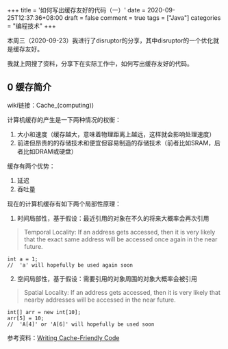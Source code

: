 +++
title = '如何写出缓存友好的代码（一）'
date = 2020-09-25T12:37:36+08:00
draft = false
comment = true
tags = ["Java"]
categories = "编程技术"
+++

本周三（2020-09-23）我进行了disruptor的分享，其中disruptor的一个优化就是缓存友好。

我就上网搜了资料，分享下在实际工作中，如何写出缓存友好的代码。

## 0 缓存简介
wiki链接：Cache_(computing))

计算机缓存的产生是一下两种情况的权衡：

1. 大小和速度（缓存越大，意味着物理距离上越远，这样就会影响处理速度）
2. 前进但昂贵的的存储技术和便宜但容易制造的存储技术（前者比如SRAM，后者比如DRAM或硬盘）

缓存有两个优势：
1. 延迟
2. 吞吐量

现在的计算机缓存有如下两个局部性原理：

1. 时间局部性，基于假设：最近引用的对象在不久的将来大概率会再次引用
>   Temporal Locality: If an address gets accessed, then it is very likely that the exact same address will be accessed once again in the near future.
```
int a = 1;
//  'a' will hopefully be used again soon
```

2. 空间局部性，基于假设：需要引用的对象周围的对象大概率会被引用
>   Spatial Locality: If an address gets accessed, then it is very likely that nearby addresses will be accessed in the near future.
```
int[] arr = new int[10];
arr[5] = 10;
//  'A[4]' or 'A[6]' will hopefully be used soon
```

参考资料：[Writing Cache-Friendly Code](http://web.cecs.pdx.edu/~jrb/cs201/lectures/cache.friendly.code.pdf)